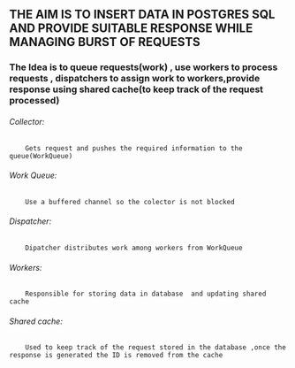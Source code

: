 ## THE AIM IS TO INSERT DATA IN POSTGRES SQL AND PROVIDE SUITABLE RESPONSE WHILE MANAGING BURST OF REQUESTS

### The Idea is to queue requests(work) , use workers to process requests , dispatchers to assign work to workers,provide response using shared cache(to keep track of the request processed) 

###### Collector:
        Gets request and pushes the required information to the queue(WorkQueue)
###### Work Queue:
        Use a buffered channel so the colector is not blocked
###### Dispatcher:
        Dipatcher distributes work among workers from WorkQueue
###### Workers:
        Responsible for storing data in database  and updating shared cache
###### Shared cache:
        Used to keep track of the request stored in the database ,once the response is generated the ID is removed from the cache
    